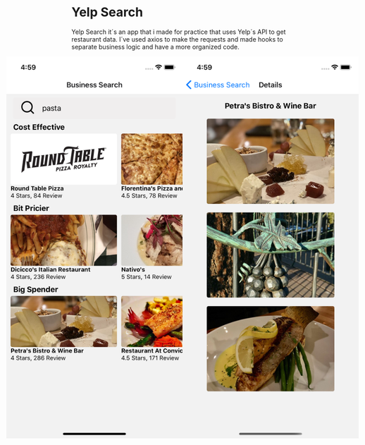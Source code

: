 # Yelp Search
Yelp Search it´s an app that i made for practice that uses Yelp´s API to get restaurant data. I´ve used axios to make the requests and made hooks to separate business logic and have a more organized code. 

<div style="display: flex; justify-content:center;">
    <img src="./src/screenshots/Search.png" width="400px"</img> 
     <img src="./src/screenshots/Details.png" width="400px"</img>
</div>
